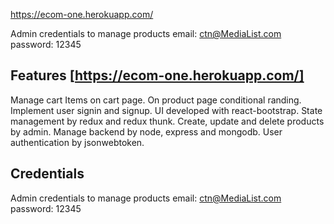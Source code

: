 https://ecom-one.herokuapp.com/

Admin credentials to manage products
email: ctn@MediaList.com
password: 12345



## Features [https://ecom-one.herokuapp.com/]

Manage cart Items on cart page.
On product page conditional randing.
Implement  user signin and signup.
UI developed with react-bootstrap.
State management by redux and redux thunk.
Create, update and delete products by admin.
Manage backend by node, express and mongodb.
User authentication by jsonwebtoken.

 
## Credentials

Admin credentials to manage products
email: ctn@MediaList.com
password: 12345

